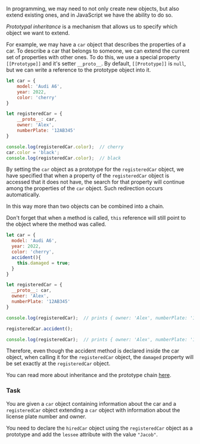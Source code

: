 In programming, we may need to not only create new objects, but also extend existing ones, and in JavaScript we have the ability to do so.

_Prototypal inheritance_ is a mechanism that allows us to specify which object we want to extend.

For example, we may have a `car` object that describes the properties of a car. 
To describe a car that belongs to someone, we can extend the current set of properties with other ones. 
To do this, we use a special property `[[Prototype]]` and it's setter `__proto__`. By default, `[[Prototype]]` is `null`, but we can write a reference to the prototype object into it.

```javascript
let car = {
    model: 'Audi A6',
    year: 2022,
    color: 'cherry'
}

let registeredCar = {
    __proto__: car,
    owner: 'Alex',
    numberPlate: '12AB345'
}

console.log(registeredCar.color);  // cherry
car.color = 'black';
console.log(registeredCar.color);  // black
```

By setting the `car` object as a prototype for the `registeredCar` object, we have specified that when a property of the `registeredCar` object is accessed that it does not have, 
the search for that property will continue among the properties of the `car` object. Such redirection occurs automatically.

In this way more than two objects can be combined into a chain.

<div class="hint" title='"this" keyword in inheritance' >
  Don't forget that when a method is called, <code>this</code> reference will still point to the object where the method was called.

  ```javascript
  let car = {
    model: 'Audi A6',
    year: 2022,
    color: 'cherry',
    accident(){
      this.damaged = true;
    }
  }
  
  let registeredCar = {
    __proto__: car,
    owner: 'Alex',
    numberPlate: '12AB345'
  }
  
  console.log(registeredCar);  // prints { owner: 'Alex', numberPlate: '12AB345' }
  
  registeredCar.accident();
  
  console.log(registeredCar);  // prints { owner: 'Alex', numberPlate: '12AB345', damaged: true }
  ```
  
  Therefore, even though the accident method is declared inside the car object, when calling it for the `registeredCar` object, 
  the `damaged` property will be set exactly at the `registeredCar` object.
</div>

You can read more about inheritance and the prototype chain [here](https://developer.mozilla.org/en-US/docs/Web/JavaScript/Inheritance_and_the_prototype_chain).

### Task
You are given a `car` object containing information about the car and a `registeredCar` object extending a `car` object with information about the license plate number and owner.

You need to declare the `hiredCar` object using the `registeredCar` object as a prototype and add the `lessee` attribute with the value `"Jacob"`.
